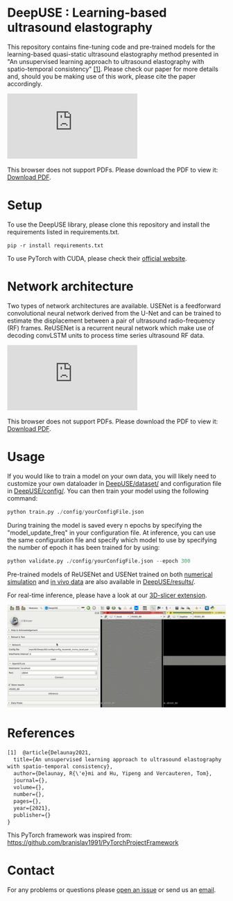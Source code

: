 # DeepUSE : Learning-based ultrasound elastography

This repository contains fine-tuning code and pre-trained models for the learning-based quasi-static ultrasound elastography method presented in "An unsupervised learning approach to ultrasound elastography with spatio-temporal consistency" [[1]][paper-link]. Please check our paper for more details and, should you be making use of this work, please cite the paper accordingly.

<object data="https://github.com/RemiDelaunay/Media-example/raw/main/DeepUSE/method_overview.pdf" type="application/pdf" width="700px" height="700px">
    <embed src="https://github.com/RemiDelaunay/Media-example/raw/main/DeepUSE/method_overview.pdf">
        <p>This browser does not support PDFs. Please download the PDF to view it: <a href="https://github.com/RemiDelaunay/Media-example/raw/main/DeepUSE/method_overview.pdf">Download PDF</a>.</p>
    </embed>
</object>

# Setup

To use the DeepUSE library, please clone this repository and install the requirements listed in requirements.txt.
    
    pip -r install requirements.txt

To use PyTorch with CUDA, please check their [official website](www.pytorch.org).

# Network architecture

Two types of network architectures are available. USENet is a feedforward convolutional neural network derived from the U-Net and can be trained to estimate the displacement between a pair of ultrasound radio-frequency (RF) frames. ReUSENet is a recurrent neural network which make use of decoding convLSTM units to process time series ultrasound RF data.

<object data="https://github.com/RemiDelaunay/Media-example/raw/main/DeepUSE/network_architecture.pdf" type="application/pdf" width="700px" height="700px">
    <embed src="https://github.com/RemiDelaunay/Media-example/raw/main/DeepUSE/network_architecture.pdf">
        <p>This browser does not support PDFs. Please download the PDF to view it: <a href="https://github.com/RemiDelaunay/Media-example/raw/main/DeepUSE/network_architecture.pdf">Download PDF</a>.</p>
    </embed>
</object>

# Usage

If you would like to train a model on your own data, you will likely need to customize your own dataloader in [DeepUSE/dataset/][dataset-dir] and configuration file in [DeepUSE/config/][config-dir]. You can then train your model using the following command:

```python
python train.py ./config/yourConfigFile.json
```

During training the model is saved every n epochs by specifying the "model_update_freq" in your configuration file. At inference, you can use the same configuration file and specify which model to use by specifying the number of epoch it has been trained for by using:

```python
python validate.py ./config/yourConfigFile.json --epoch 300
```

Pre-trained models of ReUSENet and USENet trained on both [numerical simulation][] and [in vivo data][] are also available in [DeepUSE/results/][results-dir].

For real-time inference, please have a look at our [3D-slicer extension][slicer-module].

![alt text](https://github.com/RemiDelaunay/Media-example/raw/main/DeepUSE/SlicerDeepUSE.gif "Inference example")

# References

```
[1]  @article{Delaunay2021,
  title={An unsupervised learning approach to ultrasound elastography with spatio-temporal consistency},
  author={Delaunay, R{\'e}mi and Hu, Yipeng and Vercauteren, Tom},
  journal={},
  volume={},
  number={},
  pages={},
  year={2021},
  publisher={}
}
```
This PyTorch framework was inspired from: https://github.com/branislav1991/PyTorchProjectFramework

# Contact
For any problems or questions please [open an issue][issue] or send us an [email](mailto:remi.delaunay.17@ucl.ac.uk).




[paper-link]: not-available-yet
[numerical simulation]: https://users.encs.concordia.ca/~impact/ultrasound-elastography-simulation-database/
[in vivo data]: https://www.synapse.org/InVivoDataForUSE
[results-dir]: not-available-yet
[config-dir]: not-available-yet
[dataset-dir]: not-available-yet
[issue]: not-available-yet
[slicer-module]:not-available-yet
